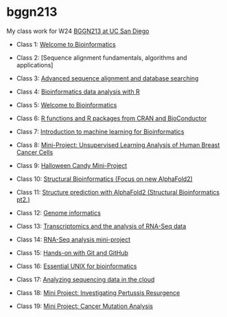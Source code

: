 # bggn213
My class work for W24 [BGGN213 at UC San Diego](https://bioboot.github.io/bggn213_W24/)

- Class 1: [Welcome to Bioinformatics]()

- Class 2: [Sequence alignment fundamentals, algorithms and applications]

- Class 3: [Advanced sequence alignment and database searching]()

- Class 4: [Bioinformatics data analysis with R]()

- Class 5: [Welcome to Bioinformatics](https://bioboot.github.io/bggn213_W24/class-material/lab1.pdf)

- Class 6: [R functions and R packages from CRAN and BioConductor]()

- Class 7: [Introduction to machine learning for Bioinformatics]()

- Class 8: [Mini-Project: Unsupervised Learning
Analysis of Human Breast Cancer Cells](https://github.com/soygabycaen/bggn213/blob/main/Class08/class08.md)

- Class 9: [Halloween Candy Mini-Project](https://bioboot.github.io/bggn213_W24/class-material/Halloween_candy.html)

- Class 10: [Structural Bioinformatics (Focus on new AlphaFold2)]()

- Class 11: [Structure prediction with AlphaFold2 (Structural Bioinformatics pt2.)]() 

- Class 12: [Genome informatics]()

- Class 13: [Transcriptomics and the analysis of RNA-Seq data]()

- Class 14: [RNA-Seq analysis mini-project]()

- Class 15: [Hands-on with Git and GitHub]()

- Class 16: [Essential UNIX for bioinformatics]()

- Class 17: [Analyzing sequencing data in the cloud]()

- Class 18: [Mini Project: Investigating Pertussis Resurgence]()

- Class 19: [Mini Project: Cancer Mutation Analysis]()


